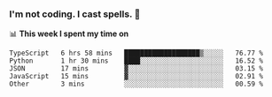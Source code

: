 ### I'm not coding. I cast spells. 🎩

📊 **This week I spent my time on**
<!--START_SECTION:waka-->
```text
TypeScript   6 hrs 58 mins   ███████████████████▒░░░░░   76.77 % 
Python       1 hr 30 mins    ████░░░░░░░░░░░░░░░░░░░░░   16.52 % 
JSON         17 mins         ▓░░░░░░░░░░░░░░░░░░░░░░░░   03.15 % 
JavaScript   15 mins         ▓░░░░░░░░░░░░░░░░░░░░░░░░   02.91 % 
Other        3 mins          ░░░░░░░░░░░░░░░░░░░░░░░░░   00.59 % 
```
<!--END_SECTION:waka-->
